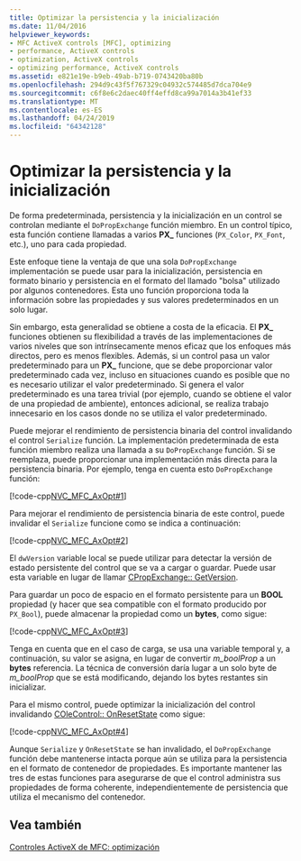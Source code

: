 ```yaml
---
title: Optimizar la persistencia y la inicialización
ms.date: 11/04/2016
helpviewer_keywords:
- MFC ActiveX controls [MFC], optimizing
- performance, ActiveX controls
- optimization, ActiveX controls
- optimizing performance, ActiveX controls
ms.assetid: e821e19e-b9eb-49ab-b719-0743420ba80b
ms.openlocfilehash: 294d9c43f5f767329c04932c574485d7dca704e9
ms.sourcegitcommit: c6f8e6c2daec40ff4effd8ca99a7014a3b41ef33
ms.translationtype: MT
ms.contentlocale: es-ES
ms.lasthandoff: 04/24/2019
ms.locfileid: "64342128"
---
```

# <a name="optimizing-persistence-and-initialization"></a>Optimizar la persistencia y la inicialización

De forma predeterminada, persistencia y la inicialización en un control se controlan mediante el `DoPropExchange` función miembro. En un control típico, esta función contiene llamadas a varios **PX_** funciones (`PX_Color`, `PX_Font`, etc.), uno para cada propiedad.

Este enfoque tiene la ventaja de que una sola `DoPropExchange` implementación se puede usar para la inicialización, persistencia en formato binario y persistencia en el formato del llamado "bolsa" utilizado por algunos contenedores. Esta uno función proporciona toda la información sobre las propiedades y sus valores predeterminados en un solo lugar.

Sin embargo, esta generalidad se obtiene a costa de la eficacia. El **PX_** funciones obtienen su flexibilidad a través de las implementaciones de varios niveles que son intrínsecamente menos eficaz que los enfoques más directos, pero es menos flexibles. Además, si un control pasa un valor predeterminado para un **PX_** funcione, que se debe proporcionar valor predeterminado cada vez, incluso en situaciones cuando es posible que no es necesario utilizar el valor predeterminado. Si genera el valor predeterminado es una tarea trivial (por ejemplo, cuando se obtiene el valor de una propiedad de ambiente), entonces adicional, se realiza trabajo innecesario en los casos donde no se utiliza el valor predeterminado.

Puede mejorar el rendimiento de persistencia binaria del control invalidando el control `Serialize` función. La implementación predeterminada de esta función miembro realiza una llamada a su `DoPropExchange` función. Si se reemplaza, puede proporcionar una implementación más directa para la persistencia binaria. Por ejemplo, tenga en cuenta esto `DoPropExchange` función:

[!code-cpp[NVC_MFC_AxOpt#1](../mfc/codesnippet/cpp/optimizing-persistence-and-initialization_1.cpp)]

Para mejorar el rendimiento de persistencia binaria de este control, puede invalidar el `Serialize` funcione como se indica a continuación:

[!code-cpp[NVC_MFC_AxOpt#2](../mfc/codesnippet/cpp/optimizing-persistence-and-initialization_2.cpp)]

El `dwVersion` variable local se puede utilizar para detectar la versión de estado persistente del control que se va a cargar o guardar. Puede usar esta variable en lugar de llamar [CPropExchange:: GetVersion](../mfc/reference/cpropexchange-class.md#getversion).

Para guardar un poco de espacio en el formato persistente para un **BOOL** propiedad (y hacer que sea compatible con el formato producido por `PX_Bool`), puede almacenar la propiedad como un **bytes**, como sigue:

[!code-cpp[NVC_MFC_AxOpt#3](../mfc/codesnippet/cpp/optimizing-persistence-and-initialization_3.cpp)]

Tenga en cuenta que en el caso de carga, se usa una variable temporal y, a continuación, su valor se asigna, en lugar de convertir *m_boolProp* a un **bytes** referencia. La técnica de conversión daría lugar a un solo byte de *m_boolProp* que se está modificando, dejando los bytes restantes sin inicializar.

Para el mismo control, puede optimizar la inicialización del control invalidando [COleControl:: OnResetState](../mfc/reference/colecontrol-class.md#onresetstate) como sigue:

[!code-cpp[NVC_MFC_AxOpt#4](../mfc/codesnippet/cpp/optimizing-persistence-and-initialization_4.cpp)]

Aunque `Serialize` y `OnResetState` se han invalidado, el `DoPropExchange` función debe mantenerse intacta porque aún se utiliza para la persistencia en el formato de contenedor de propiedades. Es importante mantener las tres de estas funciones para asegurarse de que el control administra sus propiedades de forma coherente, independientemente de persistencia que utiliza el mecanismo del contenedor.

## <a name="see-also"></a>Vea también

[Controles ActiveX de MFC: optimización](../mfc/mfc-activex-controls-optimization.md)
